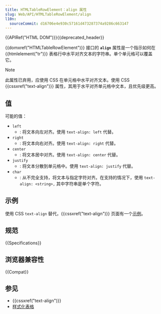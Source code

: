 ```yaml
---
title: HTMLTableRowElement：align 属性
slug: Web/API/HTMLTableRowElement/align
l10n:
  sourceCommit: d16706e4e930c57161d473287374a9286c663147
---
```


{{APIRef("HTML DOM")}}{{deprecated_header}}

{{domxref("HTMLTableRowElement")}} 接口的 **`align`** 属性是一个指示如何在 {{htmlelement("tr")}} 表格行中水平对齐文本的字符串。单个单元格可以覆盖它。

> [!NOTE]
> 此属性已弃用，应使用 CSS 在单元格中水平对齐文本。使用 CSS {{cssxref("text-align")}} 属性，其用于水平对齐单元格中文本，且优先级更高。

## 值

可能的值：

- `left`
  - : 将文本向左对齐。使用 `text-align: left` 代替。
- `right`
  - : 将文本向右对齐。使用 `text-align: right` 代替。
- `center`
  - : 将文本居中对齐。使用 `text-align: center` 代替。
- `justify`
  - : 将文本分散到单元格中。使用 `text-align: justify` 代替。
- `char`
  - : 从不完全支持，将文本与指定字符对齐。在支持的情况下，使用 `text-align: <string>,` 其中字符串是单个字符。

## 示例

使用 CSS `text-align` 替代，{{cssxref("text-align")}} 页面有一个[示例](/zh-CN/docs/Web/CSS/text-align#表格对齐)。

## 规范

{{Specifications}}

## 浏览器兼容性

{{Compat}}

## 参见

- {{cssxref("text-align")}}
- [样式化表格](/zh-CN/docs/Learn/CSS/Building_blocks/Styling_tables)
